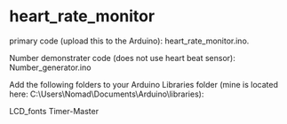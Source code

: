 heart_rate_monitor
==================

primary code (upload this to the Arduino): heart_rate_monitor.ino.

Number demonstrater code (does not use heart beat sensor): Number_generator.ino


Add the following folders to your Arduino Libraries folder (mine is located here: C:\Users\Nomad\Documents\Arduino\libraries):

LCD_fonts
Timer-Master
